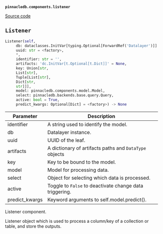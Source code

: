 **`pinnacledb.components.listener`** 

[Source code](https://github.com/SuperDuperDB/pinnacledb/blob/main/pinnacledb/components/listener.py)

## `Listener` 

```python
Listener(self,
     db: dataclasses.InitVar[typing.Optional[ForwardRef('Datalayer')]] = None,
     uuid: str = <factory>,
     *,
     identifier: str = '',
     artifacts: 'dc.InitVar[t.Optional[t.Dict]]' = None,
     key: Union[str,
     List[str],
     Tuple[List[str],
     Dict[str,
     str]]],
     model: pinnacledb.components.model.Model,
     select: pinnacledb.backends.base.query.Query,
     active: bool = True,
     predict_kwargs: Optional[Dict] = <factory>) -> None
```
| Parameter | Description |
|-----------|-------------|
| identifier | A string used to identify the model. |
| db | Datalayer instance. |
| uuid | UUID of the leaf. |
| artifacts | A dictionary of artifacts paths and `DataType` objects |
| key | Key to be bound to the model. |
| model | Model for processing data. |
| select | Object for selecting which data is processed. |
| active | Toggle to ``False`` to deactivate change data triggering. |
| predict_kwargs | Keyword arguments to self.model.predict(). |

Listener component.

Listener object which is used to process a column/key of a collection or table,
and store the outputs.

